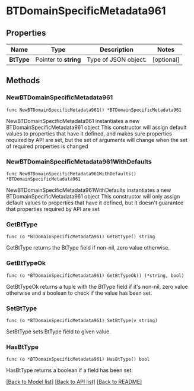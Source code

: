 # BTDomainSpecificMetadata961

## Properties

Name | Type | Description | Notes
------------ | ------------- | ------------- | -------------
**BtType** | Pointer to **string** | Type of JSON object. | [optional] 

## Methods

### NewBTDomainSpecificMetadata961

`func NewBTDomainSpecificMetadata961() *BTDomainSpecificMetadata961`

NewBTDomainSpecificMetadata961 instantiates a new BTDomainSpecificMetadata961 object
This constructor will assign default values to properties that have it defined,
and makes sure properties required by API are set, but the set of arguments
will change when the set of required properties is changed

### NewBTDomainSpecificMetadata961WithDefaults

`func NewBTDomainSpecificMetadata961WithDefaults() *BTDomainSpecificMetadata961`

NewBTDomainSpecificMetadata961WithDefaults instantiates a new BTDomainSpecificMetadata961 object
This constructor will only assign default values to properties that have it defined,
but it doesn't guarantee that properties required by API are set

### GetBtType

`func (o *BTDomainSpecificMetadata961) GetBtType() string`

GetBtType returns the BtType field if non-nil, zero value otherwise.

### GetBtTypeOk

`func (o *BTDomainSpecificMetadata961) GetBtTypeOk() (*string, bool)`

GetBtTypeOk returns a tuple with the BtType field if it's non-nil, zero value otherwise
and a boolean to check if the value has been set.

### SetBtType

`func (o *BTDomainSpecificMetadata961) SetBtType(v string)`

SetBtType sets BtType field to given value.

### HasBtType

`func (o *BTDomainSpecificMetadata961) HasBtType() bool`

HasBtType returns a boolean if a field has been set.


[[Back to Model list]](../README.md#documentation-for-models) [[Back to API list]](../README.md#documentation-for-api-endpoints) [[Back to README]](../README.md)


